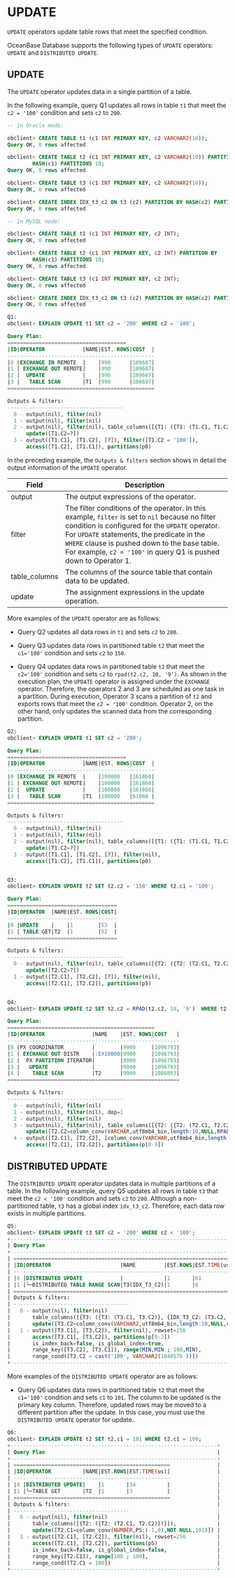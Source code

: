 # UPDATE

`UPDATE` operators update table rows that meet the specified condition.

OceanBase Database supports the following types of `UPDATE` operators: `UPDATE` and `DISTRIBUTED UPDATE`.

## UPDATE

The `UPDATE` operator updates data in a single partition of a table.

In the following example, query Q1 updates all rows in table `t1` that meet the `c2 = '100'` condition and sets `c2` to `200`.

```sql
-- In Oracle mode:

obclient> CREATE TABLE t1 (c1 INT PRIMARY KEY, c2 VARCHAR2(10));
Query OK, 0 rows affected

obclient> CREATE TABLE t2 (c1 INT PRIMARY KEY, c2 VARCHAR2(10)) PARTITION BY
        HASH(c1) PARTITIONS 10;
Query OK, 0 rows affected

obclient> CREATE TABLE t3 (c1 INT PRIMARY KEY, c2 VARCHAR2(10));
Query OK, 0 rows affected

obclient> CREATE INDEX IDX_t3_c2 ON t3 (c2) PARTITION BY HASH(c2) PARTITIONS 3;
Query OK, 0 rows affected

-- In MySQL mode:

obclient> CREATE TABLE t1 (c1 INT PRIMARY KEY, c2 INT);
Query OK, 0 rows affected

obclient> CREATE TABLE t2 (c1 INT PRIMARY KEY, c2 INT) PARTITION BY
        HASH(c1) PARTITIONS 10;
Query OK, 0 rows affected

obclient> CREATE TABLE t3 (c1 INT PRIMARY KEY, c2 INT);
Query OK, 0 rows affected

obclient> CREATE INDEX IDX_t3_c2 ON t3 (c2) PARTITION BY HASH(c2) PARTITIONS 3;
Query OK, 0 rows affected

Q1:
obclient> EXPLAIN UPDATE t1 SET c2 = '200' WHERE c2 = '100';

Query Plan:
======================================
|ID|OPERATOR            |NAME|EST. ROWS|COST  |
-----------------------------------------------
|0 |EXCHANGE IN REMOTE  |    |990      |109687|
|1 | EXCHANGE OUT REMOTE|    |990      |109687|
|2 |  UPDATE            |    |990      |109687|
|3 |   TABLE SCAN       |T1  |990      |108697|
===============================================

Outputs & filters:
-------------------------------------
  0 - output(nil), filter(nil)
  1 - output(nil), filter(nil)
  2 - output(nil), filter(nil), table_columns([{T1: ({T1: (T1.C1, T1.C2)})}]),
      update([T1.C2=?])
  3 - output([T1.C1], [T1.C2], [?]), filter([T1.C2 = '100']),
      access([T1.C2], [T1.C1]), partitions(p0)
```

In the preceding example, the `Outputs & filters` section shows in detail the output information of the `UPDATE` operator.

| **Field** | **Description** |
|---------------|-------------------------------------------------------------------------------------------------------------------|
| output | The output expressions of the operator.  |
| filter | The filter conditions of the operator. In this example, `filter` is set to `nil` because no filter condition is configured for the `UPDATE` operator. For `UPDATE` statements, the predicate in the `WHERE` clause is pushed down to the base table. For example, `c2 = '100'` in query Q1 is pushed down to Operator 1.  |
| table_columns | The columns of the source table that contain data to be updated.  |
| update | The assignment expressions in the update operation.  |

More examples of the `UPDATE` operator are as follows:

* Query Q2 updates all data rows in `t1` and sets `c2` to `200`.

* Query Q3 updates data rows in partitioned table `t2` that meet the `c1='100'` condition and sets `c2` to `150`.

* Query Q4 updates data rows in partitioned table `t2` that meet the `c2='100'` condition and sets `c2` to `rpad(t2.c2, 10, '9')`. As shown in the execution plan, the `UPDATE` operator is assigned under the `EXCHANGE` operator. Therefore, the operators 2 and 3 are scheduled as one task in a partition. During execution, Operator 3 scans a partition of `t2` and exports rows that meet the `c2 = '100'` condition. Operator 2, on the other hand, only updates the scanned data from the corresponding partition.

```sql
Q2:
obclient> EXPLAIN UPDATE t1 SET c2 = '200';

Query Plan:
======================================
|ID|OPERATOR            |NAME|EST. ROWS|COST  |
-----------------------------------------------
|0 |EXCHANGE IN REMOTE  |    |100000   |161860|
|1 | EXCHANGE OUT REMOTE|    |100000   |161860|
|2 |  UPDATE            |    |100000   |161860|
|3 |   TABLE SCAN       |T1  |100000   |61860 |
===============================================

Outputs & filters:
-------------------------------------
  0 - output(nil), filter(nil)
  1 - output(nil), filter(nil)
  2 - output(nil), filter(nil), table_columns([{T1: ({T1: (T1.C1, T1.C2)})}]),
      update([T1.C2=?])
  3 - output([T1.C1], [T1.C2], [?]), filter(nil),
      access([T1.C2], [T1.C1]), partitions(p0)


Q3:
obclient> EXPLAIN UPDATE t2 SET t2.c2 = '150' WHERE t2.c1 = '100';

Query Plan:
===================================
|ID|OPERATOR  |NAME|EST. ROWS|COST|
-----------------------------------
|0 |UPDATE    |    |1        |53  |
|1 | TABLE GET|T2  |1        |52  |
===================================

Outputs & filters:
-------------------------------------
  0 - output(nil), filter(nil), table_columns([{T2: ({T2: (T2.C1, T2.C2)})}]),
      update([T2.C2=?])
  1 - output([T2.C1], [T2.C2], [?]), filter(nil),
      access([T2.C1], [T2.C2]), partitions(p5)


Q4:
obclient> EXPLAIN UPDATE t2 SET t2.c2 = RPAD(t2.c2, 10, '9')  WHERE t2.c2 = '100';

Query Plan:
===============================================
|ID|OPERATOR               |NAME    |EST. ROWS|COST   |
-------------------------------------------------------
|0 |PX COORDINATOR         |        |9900     |1096793|
|1 | EXCHANGE OUT DISTR    |:EX10000|9900     |1096793|
|2 |  PX PARTITION ITERATOR|        |9900     |1096793|
|3 |   UPDATE              |        |9900     |1096793|
|4 |    TABLE SCAN         |T2      |9900     |1086893|
=======================================================

Outputs & filters:
-------------------------------------
  0 - output(nil), filter(nil)
  1 - output(nil), filter(nil), dop=1
  2 - output(nil), filter(nil)
  3 - output(nil), filter(nil), table_columns([{T2: ({T2: (T2.C1, T2.C2)})}]),
      update([T2.C2=column_conv(VARCHAR,utf8mb4_bin,length:10,NULL,RPAD(T2.C2, 10, ?))])
  4 - output([T2.C1], [T2.C2], [column_conv(VARCHAR,utf8mb4_bin,length:10,NULL,RPAD(T2.C2, 10, ?))]), filter([T2.C2 = '100']),
      access([T2.C1], [T2.C2]), partitions(p[0-9])
```

## DISTRIBUTED UPDATE

The `DISTRIBUTED UPDATE` operator updates data in multiple partitions of a table. In the following example, query Q5 updates all rows in table `t3` that meet the `c2 < '100'` condition and sets `c2` to `200`. Although a non-partitioned table, `t3` has a global index `idx_t3_c2`. Therefore, each data row exists in multiple partitions.

```sql
Q5:
obclient> EXPLAIN UPDATE t3 SET c2 = '200' WHERE c2 < '100';
+--------------------------------------------------------------------------------------------------------+
| Query Plan                                                                                             |
+--------------------------------------------------------------------------------------------------------+
| =======================================================================                                |
| |ID|OPERATOR                      |NAME         |EST.ROWS|EST.TIME(us)|                                |
| -----------------------------------------------------------------------                                |
| |0 |DISTRIBUTED UPDATE            |             |1       |61          |                                |
| |1 |└─DISTRIBUTED TABLE RANGE SCAN|T3(IDX_T3_C2)|1       |6           |                                |
| =======================================================================                                |
| Outputs & filters:                                                                                     |
| -------------------------------------                                                                  |
|   0 - output(nil), filter(nil)                                                                         |
|       table_columns([{T3: ({T3: (T3.C1, T3.C2)}, {IDX_T3_C2: (T3.C2, T3.C1)})}]),                      |
|       update([T3.C2=column_conv(VARCHAR2,utf8mb4_bin,length:10,NULL,cast('200', VARCHAR2(1048576 )))]) |
|   1 - output([T3.C1], [T3.C2]), filter(nil), rowset=256                                                |
|       access([T3.C1], [T3.C2]), partitions(p[0-2])                                                     |
|       is_index_back=false, is_global_index=true,                                                       |
|       range_key([T3.C2], [T3.C1]), range(MIN,MIN ; 100,MIN),                                           |
|       range_cond([T3.C2 < cast('100', VARCHAR2(1048576 ))])                                            |
+--------------------------------------------------------------------------------------------------------+
```

More examples of the `DISTRIBUTED UPDATE` operator are as follows:

* Query Q6 updates data rows in partitioned table `t2` that meet the `c1='100'` condition and sets `c1` to `101`. The column to be updated is the primary key column. Therefore, updated rows may be moved to a different partition after the update. In this case, you must use the `DISTRIBUTED UPDATE` operator for update.

```sql
Q6:
obclient> EXPLAIN UPDATE t2 SET t2.c1 = 101 WHERE t2.c1 = 100;
+------------------------------------------------------------------+
| Query Plan                                                       |
+------------------------------------------------------------------+
| ==================================================               |
| |ID|OPERATOR          |NAME|EST.ROWS|EST.TIME(us)|               |
| --------------------------------------------------               |
| |0 |DISTRIBUTED UPDATE|    |1       |34          |               |
| |1 |└─TABLE GET       |T2  |1       |3           |               |
| ==================================================               |
| Outputs & filters:                                               |
| -------------------------------------                            |
|   0 - output(nil), filter(nil)                                   |
|       table_columns([{T2: ({T2: (T2.C1, T2.C2)})}]),             |
|       update([T2.C1=column_conv(NUMBER,PS:(-1,0),NOT NULL,101)]) |
|   1 - output([T2.C1], [T2.C2]), filter(nil), rowset=256          |
|       access([T2.C1], [T2.C2]), partitions(p5)                   |
|       is_index_back=false, is_global_index=false,                |
|       range_key([T2.C1]), range[100 ; 100],                      |
|       range_cond([T2.C1 = 100])                                  |
+------------------------------------------------------------------+
```
